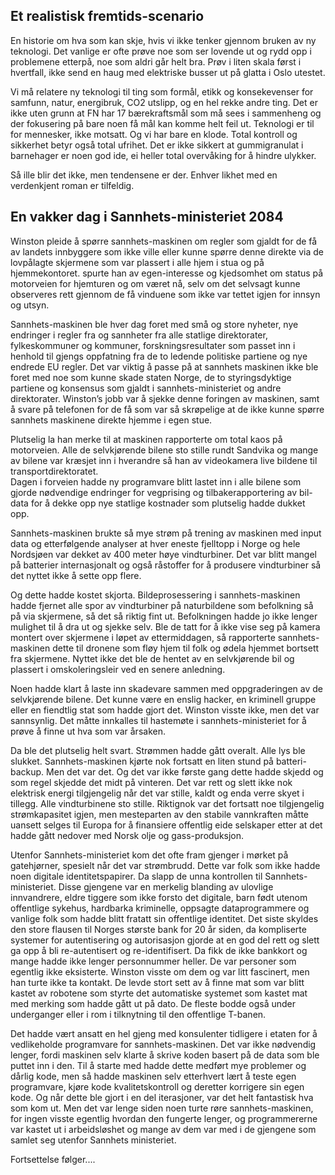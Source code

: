 ## Et realistisk fremtids-scenario

En historie om hva som kan skje, hvis vi ikke tenker gjennom bruken av ny teknologi. 
Det vanlige er ofte prøve noe som ser lovende ut og rydd opp i problemene etterpå, noe som aldri går helt bra.
Prøv i liten skala først i hvertfall, ikke send en haug med elektriske busser ut på glatta i Oslo utestet.  

Vi må relatere ny teknologi til ting som formål, etikk og konsekevenser for samfunn, natur, energibruk, 
CO2 utslipp, og en hel rekke andre ting. Det er ikke uten grunn at FN har 17 bærekraftsmål
som må sees i sammenheng og der fokusering på bare noen få mål kan komme helt feil ut.
Teknologi er til for mennesker, ikke motsatt. Og vi har bare en klode.
Total kontroll og sikkerhet betyr også total ufrihet.
Det er ikke sikkert at gummigranulat i barnehager er noen god ide, 
ei heller total overvåking for å hindre ulykker.

Så ille blir det ikke, men tendensene er der. Enhver likhet med en verdenkjent roman er tilfeldig.

## En  vakker dag i Sannhets-ministeriet 2084

Winston pleide å spørre sannhets-maskinen om regler som gjaldt for de få av landets innbyggere som ikke ville eller 
kunne spørre denne direkte via de lovpålagte skjermene som var plassert i alle hjem i stua og på hjemmekontoret. 
spurte han av egen-interesse og kjedsomhet om status på motorveien for hjemturen og om været nå, 
selv om det selvsagt kunne observeres rett gjennom de få vinduene som ikke var tettet igjen for innsyn og utsyn.

Sannhets-maskinen ble hver dag foret med små og store nyheter, 
nye endringer i regler fra og sannheter fra alle statlige direktorater, 
fylkeskommuner og kommuner, forskningsresultater som passet inn i henhold til gjengs oppfatning 
fra de to ledende politiske partiene og nye endrede EU regler. 
Det var viktig å passe på at sannhets maskinen ikke ble foret med noe som kunne skade staten Norge, 
de to styringsdyktige partiene og konsensus som gjaldt i sannhets-ministeriet og andre direktorater. 
Winston’s jobb var å sjekke denne foringen av maskinen, 
samt å svare på telefonen for de få som var så skrøpelige at de ikke kunne spørre sannhets maskinene direkte hjemme i egen stue.

Plutselig la han merke til at maskinen rapporterte om total kaos på motorveien. 
Alle de selvkjørende bilene sto stille rundt Sandvika og mange av bilene var kræsjet inn i hverandre 
så han av videokamera live bildene til transportdirektoratet.  
Dagen i forveien hadde ny programvare blitt lastet inn i alle bilene som gjorde nødvendige endringer 
for vegprising og tilbakerapportering av bil-data for å dekke opp nye statlige kostnader som plutselig hadde dukket opp.

Sannhets-maskinen brukte så mye strøm på trening av maskinen med input data og etterfølgende analyser 
at hver eneste fjelltopp i Norge og hele Nordsjøen var dekket av 400 meter høye vindturbiner.
Det var blitt mangel på batterier internasjonalt og også råstoffer for å produsere vindturbiner så det nyttet ikke å sette opp flere.

Og dette hadde kostet skjorta. 
Bildeprosessering i sannhets-maskinen hadde fjernet alle spor av vindturbiner på naturbildene 
som befolkning så på via skjermene, så det så riktig fint ut. 
Befolkningen hadde jo ikke lenger mulighet til å dra ut og sjekke selv. 
Ble de tatt for å ikke vise seg på kamera montert over skjermene i løpet av ettermiddagen, 
så rapporterte sannhets-maskinen dette til dronene som fløy hjem til folk og ødela hjemmet bortsett fra skjermene.
Nyttet ikke det ble de hentet av en selvkjørende bil og plassert i omskoleringsleir ved en senere anledning.

Noen hadde klart å laste inn skadevare sammen med oppgraderingen av de selvkjørende bilene.
Det kunne være en enslig hacker, en kriminell gruppe eller en fiendtlig stat som hadde gjort det.
Winston visste ikke, men det var sannsynlig. 
Det måtte innkalles til hastemøte i sannhets-ministeriet for å prøve å finne ut hva som var årsaken.

Da ble det plutselig helt svart.  Strømmen hadde gått overalt. Alle lys ble slukket. 
Sannhets-maskinen kjørte nok fortsatt en liten stund på batteri-backup. 
Men det var det. Og det var ikke første gang dette hadde skjedd og som regel skjedde det midt på vinteren. 
Det var rett og slett ikke nok elektrisk energi tilgjengelig når det var stille, kaldt og enda verre skyet i tillegg. 
Alle vindturbinene sto stille. Riktignok var det fortsatt noe tilgjengelig strømkapasitet igjen, men mesteparten av 
den stabile vannkraften måtte uansett selges til Europa for å finansiere offentlig eide selskaper etter at det hadde
gått nedover med Norsk olje og gass-produksjon.

Utenfor Sannhets-ministeriet kom det ofte fram gjenger i mørket på gatehjørner, spesielt når det var strømbrudd. 
Dette var folk som ikke hadde noen digitale identitetspapirer. 
Da slapp de unna kontrollen til Sannhets-ministeriet. 
Disse gjengene var en merkelig blanding av ulovlige innvandrere, 
eldre tiggere som ikke forsto det digitale, barn født utenom offentlige sykehus, 
hardbarka kriminelle, oppsagte dataprogrammere og vanlige folk som hadde blitt fratatt sin offentlige identitet. 
Det siste skyldes den store flausen til Norges største bank for 20 år siden, 
da kompliserte systemer for autentisering og autorisasjon gjorde at en god del rett og slett ga opp å bli 
re-autentisert og re-identifisert. Da fikk de ikke bankkort og mange hadde ikke lenger personnummer heller. 
De var personer som egentlig ikke eksisterte. 
Winston visste om dem og var litt fascinert, men han turte ikke ta kontakt. 
De levde stort sett av å finne mat som var blitt kastet av robotene som styrte det automatiske systemet
som kastet mat med merking som hadde gått ut på dato.
De fleste bodde også under underganger eller i rom i tilknytning til den offentlige T-banen.

Det hadde vært ansatt en hel gjeng med konsulenter tidligere i etaten for å vedlikeholde programvare for sannhets-maskinen. 
Det var ikke nødvendig lenger, fordi maskinen selv klarte å skrive koden basert på de data som ble puttet inn i den. 
Til å starte med hadde dette medført mye problemer og dårlig kode, 
men så hadde maskinen selv etterhvert lært å teste egen programvare, 
kjøre kode kvalitetskontroll og deretter korrigere sin egen kode. 
Og når dette ble gjort i en del iterasjoner, var det helt fantastisk hva som kom ut.
Men det var lenge siden noen turte røre sannhets-maskinen, 
for ingen visste egentlig hvordan den fungerte lenger, 
og programmererne var kastet ut i arbeidsløshet og mange av dem var med i de gjengene som samlet seg utenfor Sannhets ministeriet.

Fortsettelse følger....
